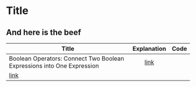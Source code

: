 # Title
## And here is the beef

| Title        | Explanation | Code  |
| ------------- |:-------------:| :-----:|
| Boolean Operators: Connect Two Boolean Expressions into One Expression | [link](https://mathdatasimplified.com/2021/05/15/boolean-operators-connect-two-boolean-expressions-into-one-expression/) 
| [link](https://github.com/khuyentran1401/Python-data-science-code-snippet/tree/master/code_snippets/python/boolean_operators.py) |
